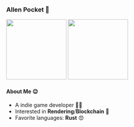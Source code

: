 ### Allen Pocket 👋

<p align="left">
<img height="160" src="https://github-readme-stats.vercel.app/api?username=allenpocketgamer&count_private=true&show_icons=true&theme=dracula"/>
<img height="160" src="https://github-readme-stats.vercel.app/api/top-langs/?username=allenpocketgamer&layout=compact&hide=html&count_private=true&langs_count=4&theme=dracula"/>
</p>

#### About Me 😉

* A indie game developer 🤟🏼
* Interested in **Rendering**/**Blockchain** 💎
* Favorite languages: **Rust** 😍
